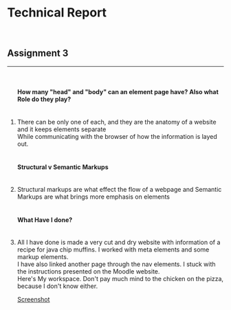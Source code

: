 <h1>Technical Report</h1>
<br>
<h2>Assignment 3 </h2>
<hr>
<br>

<ol>
<h4> How many "head" and "body" can an element page have? Also what Role do they play?</h4> <br>
  <li>There can be only one of each, and they are the anatomy of a website and it keeps elements separate<br>
  While communicating with the browser of how the information is layed out.</li>
  <br>
<h4> Structural v Semantic Markups</h4><br>
<li> Structural markups are what effect the flow of a webpage and Semantic Markups are what brings more emphasis on elements</li><br>
<h4> What Have I done? </h4><br>
<li> All I have done is made a very cut and dry website with information of a recipe for java chip muffins. I worked with meta elements and some markup elements.<br>
I have also linked another page through the nav elements. I stuck with the instructions presented on the Moodle website.
<br>
Here's My workspace. Don't pay much mind to the chicken on the pizza, because I don't know either.<br>

<a href="assets/screenshot.png">Screenshot</a>
